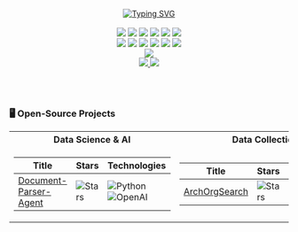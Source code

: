 <p align="center">

<!-- 动态打字效果 -->
<a href="https://github.com/Micheliliuv87">
  <img src="https://readme-typing-svg.demolab.com/?font=Georgia&size=18&duration=2000&pause=100&multiline=true&width=500&height=80&lines=Mich_V87%3B+DS%3B+Researcher%3B+Game%20Developer%3B+Artist"alt="Typing SVG"/>
</a>
<br/>

<br/>

<!-- 技术栈（第一行） -->
<img src="https://img.shields.io/badge/-Python-3776AB?style=flat-square&logo=python&logoColor=white"/>
<img src="https://img.shields.io/badge/-JavaScript-F7DF1E?style=flat-square&logo=javascript&logoColor=black"/>
<img src="https://img.shields.io/badge/-Java-007396?style=flat-square&logo=openjdk&logoColor=white"/>
<img src="https://img.shields.io/badge/-C++-00599C?style=flat-square&logo=cplusplus&logoColor=white"/>
<img src="https://img.shields.io/badge/-SQL-4479A1?style=flat-square&logo=mysql&logoColor=white"/>
<img src="https://img.shields.io/badge/-R-276DC3?style=flat-square&logo=r&logoColor=white"/>
<br/>

<!-- 技术栈（第二行） -->
<img src="https://img.shields.io/badge/-PyTorch-EE4C2C?style=flat-square&logo=pytorch&logoColor=white"/>
<img src="https://img.shields.io/badge/-TensorFlow-FF6F00?style=flat-square&logo=tensorflow&logoColor=white"/>
<img src="https://img.shields.io/badge/-Keras-D00000?style=flat-square&logo=keras&logoColor=white"/>
<img src="https://img.shields.io/badge/-Spark-E25A1C?style=flat-square&logo=apachespark&logoColor=white"/>
<img src="https://img.shields.io/badge/-Hadoop-66CCFF?style=flat-square&logo=apachehadoop&logoColor=black"/>
<img src="https://img.shields.io/badge/-Unity-000000?style=flat-square&logo=unity&logoColor=white"/>

<br/>
<!-- 统计卡片 -->
<a href="https://github.com/Micheliliuv87">
    <img src="https://github-stats-alpha.vercel.app/api?username=Micheliliuv87&cc=22272e&tc=37BCF6&ic=fff&bc=0000">
</a>
<br/>
<!-- 社交链接 -->
<a href="你的个人网站">
    <img src="https://img.shields.io/badge/Website-michv87-red?style=flat-square">
</a>  
<a href="https://www.linkedin.com/in/micheli87/">
    <img src="https://img.shields.io/badge/-Linkedin-blue?style=flat-square&logo=linkedin">
</a>

<br/><br/>


</p>

### 🖥️ Open-Source Projects
<table>
<tr><th>Data Science & AI</th><th>Data Collection</th></tr>
<tr><td>

| Title | Stars | Technologies |
|--|--|--|
| [Document-Parser-Agent](https://github.com/Micheliliuv87/Document-Parser-Agent) | <img alt="Stars" src="https://img.shields.io/github/stars/Micheliliuv87/Document-Parser-Agent?style=flat-square&labelColor=black"/> | ![Python](https://img.shields.io/badge/Python-black?style=flat-square&logo=python) ![OpenAI](https://img.shields.io/badge/OpenAI-black?style=flat-square&logo=openai) |

</td><td>

| Title | Stars | Technologies |
|--|--|--|
| [ArchOrgSearch](https://github.com/Micheliliuv87/ArchOrgSearch) | <img alt="Stars" src="https://img.shields.io/github/stars/Micheliliuv87/ArchOrgSearch?style=flat-square&labelColor=black"/> | ![Python](https://img.shields.io/badge/Python-black?style=flat-square&logo=python) ![Selenium](https://img.shields.io/badge/Selenium-black?style=flat-square&logo=selenium) |
</td></tr> </table>


